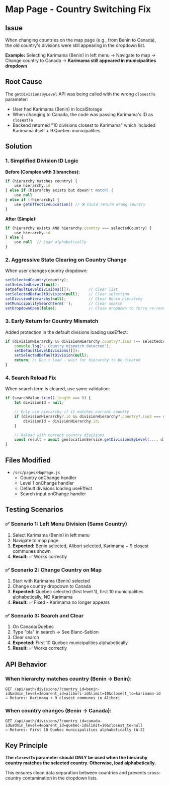 # Map Page - Country Switching Fix

## Issue
When changing countries on the map page (e.g., from Benin to Canada), the old country's divisions were still appearing in the dropdown list.

**Example:** Selecting Karimama (Benin) in left menu → Navigate to map → Change country to Canada → **Karimama still appeared in municipalities dropdown**

## Root Cause
The `getDivisionsByLevel` API was being called with the wrong `closestTo` parameter:
- User had Karimama (Benin) in localStorage
- When changing to Canada, the code was passing Karimama's ID as `closestTo`
- Backend returned "10 divisions closest to Karimama" which included Karimama itself + 9 Quebec municipalities

## Solution

### 1. Simplified Division ID Logic
**Before (Complex with 3 branches):**
```javascript
if (hierarchy matches country) {
    use hierarchy.id
} else if (hierarchy exists but doesn't match) {
    use null
} else if (!hierarchy) {
    use getEffectiveLocation() // ❌ Could return wrong country
}
```

**After (Simple):**
```javascript
if (hierarchy exists AND hierarchy.country === selectedCountry) {
    use hierarchy.id
} else {
    use null  // Load alphabetically
}
```

### 2. Aggressive State Clearing on Country Change
When user changes country dropdown:
```javascript
setSelectedCountry(country);
setSelectedLevel1(null);
setDefaultLevelDivisions([]);        // Clear list
setSelectedDefaultDivision(null);    // Clear selection
setDivisionHierarchy(null);          // Clear Benin hierarchy
setMunicipalitySearchTerm('');       // Clear search
setDropdownOpen(false);              // Close dropdown to force re-render
```

### 3. Early Return for Country Mismatch
Added protection in the default divisions loading useEffect:
```javascript
if (divisionHierarchy && divisionHierarchy.country?.iso3 !== selectedCountry.iso3) {
    console.log('⚠️ Country mismatch detected');
    setDefaultLevelDivisions([]);
    setSelectedDefaultDivision(null);
    return; // Don't load - wait for hierarchy to be cleared
}
```

### 4. Search Reload Fix
When search term is cleared, use same validation:
```javascript
if (searchValue.trim().length === 0) {
    let divisionId = null;

    // Only use hierarchy if it matches current country
    if (divisionHierarchy?.id && divisionHierarchy?.country?.iso3 === selectedCountry.iso3) {
        divisionId = divisionHierarchy.id;
    }

    // Reload with correct country divisions
    const result = await geolocationService.getDivisionsByLevel(..., divisionId);
}
```

## Files Modified
- `/src/pages/MapPage.js`
  - Country onChange handler
  - Level 1 onChange handler
  - Default divisions loading useEffect
  - Search input onChange handler

## Testing Scenarios

### ✅ Scenario 1: Left Menu Division (Same Country)
1. Select Karimama (Benin) in left menu
2. Navigate to map page
3. **Expected:** Benin selected, Alibori selected, Karimama + 9 closest communes shown
4. **Result:** ✅ Works correctly

### ✅ Scenario 2: Change Country on Map
1. Start with Karimama (Benin) selected
2. Change country dropdown to Canada
3. **Expected:** Quebec selected (first level 1), first 10 municipalities alphabetically, NO Karimama
4. **Result:** ✅ Fixed - Karimama no longer appears

### ✅ Scenario 3: Search and Clear
1. On Canada/Quebec
2. Type "bla" in search → See Blanc-Sablon
3. Clear search
4. **Expected:** First 10 Quebec municipalities alphabetically
5. **Result:** ✅ Works correctly

## API Behavior

### When hierarchy matches country (Benin → Benin):
```
GET /api/auth/divisions/?country_id=benin-id&admin_level=3&parent_id=alibori-id&limit=10&closest_to=karimama-id
→ Returns: Karimama + 9 closest communes in Alibori
```

### When country changes (Benin → Canada):
```
GET /api/auth/divisions/?country_id=canada-id&admin_level=4&parent_id=quebec-id&limit=10&closest_to=null
→ Returns: First 10 Quebec municipalities alphabetically (A-Z)
```

## Key Principle
**The `closestTo` parameter should ONLY be used when the hierarchy country matches the selected country. Otherwise, load alphabetically.**

This ensures clean data separation between countries and prevents cross-country contamination in the dropdown lists.
